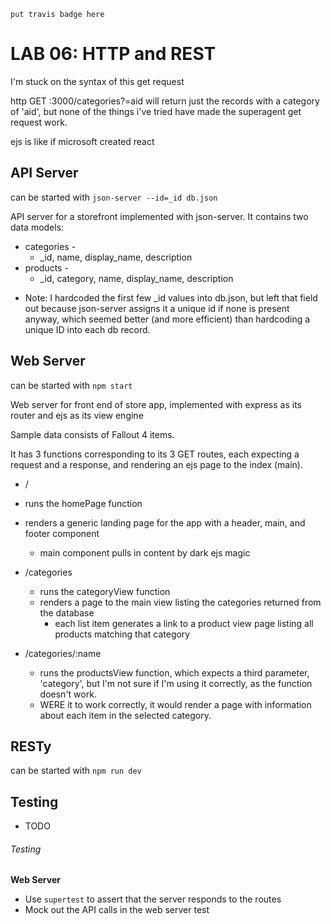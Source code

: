 `put travis badge here`

 LAB 06: HTTP and REST
========================================================
  I'm stuck on the syntax of this get request

  http GET :3000/categories?=aid will return just the records with a category of 'aid', but none of the things i've tried have made the superagent get request work.

  ejs is like if microsoft created react


  

## API Server

can be started with `json-server --id=_id db.json`

API server for a storefront implemented with json-server.  It contains two data models:
  * categories -
    * _id, name, display_name, description
  * products - 
    * _id, category, name, display_name, description
  

- Note: I hardcoded the first few _id values into db.json, but left that field out because json-server assigns it a unique id if none is present anyway, which seemed better (and more efficient) than hardcoding a unique ID into each db record.


## Web Server

can be started with `npm start`

Web server for front end of store app, implemented with express as its router and ejs as its view engine

Sample data consists of Fallout 4 items.

It has 3 functions corresponding to its 3 GET routes, each expecting a request and a response, and rendering an ejs page to the index (main).

 - /
  - runs the homePage function
  - renders a generic landing page for the app with a header, main, and footer component
    - main component pulls in content by dark ejs magic

- /categories
  - runs the categoryView function
  - renders a page to the main view listing the categories returned from the database
    - each list item generates a link to a product view page listing all products matching that category

- /categories/:name
  - runs the productsView function, which expects a third parameter, 'category', but I'm not sure if I'm using it correctly, as the function doesn't work.
  - WERE it to work correctly, it would render a page with information about each item in the selected category.


## RESTy

can be started with `npm run dev`

## Testing

- TODO

###### Testing
**Web Server**

* Use `supertest` to assert that the server responds to the routes
* Mock out the API calls in the web server test
